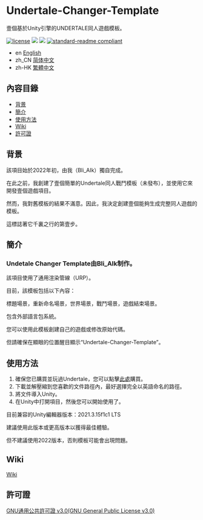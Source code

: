 # Undertale-Changer-Template
壹個基於Unity引擎的UNDERTALE同人遊戲模板。

[![license](https://img.shields.io/github/license/Bli-AIk/Undertale-Changer-Template
)](LICENSE)
<img src="https://img.shields.io/github/repo-size/Bli-AIk/Undertale-Changer-Template.svg"/>
<img src="https://img.shields.io/github/last-commit/Bli-AIk/Undertale-Changer-Template.svg"/>
[![standard-readme compliant](https://img.shields.io/badge/readme%20style-standard-brightgreen.svg?style=flat-square)](https://github.com/RichardLitt/standard-readme)

- en [English](readme.md)
- zh_CN [简体中文](README.zh_CN.md)
- zh-HK [繁體中文](README.zh_HK.md)

## 內容目錄

- [背景](#背景)
- [簡介](#簡介)
- [使用方法](#使用方法)
- [Wiki](#Wiki)
- [許可證](#許可證)


## 背景
該項目始於2022年初，由我（Bli_AIk）獨自完成。

在此之前，我創建了壹個簡單的Undertale同人戰鬥模板（未發布），並使用它來開發壹個遊戲項目。

然而，我對舊模板的結果不滿意。因此，我決定創建壹個能夠生成完整同人遊戲的模板。

這標誌著它千裏之行的第壹步。

## 簡介
### Undetale Changer Template由Bli_AIk制作。

該項目使用了通用渲染管線（URP）。

目前，該模板包括以下內容：

標題場景，重新命名場景，世界場景，戰鬥場景，遊戲結束場景。

包含外部語言包系統。

您可以使用此模板創建自己的遊戲或修改原始代碼。

但請確保在顯眼的位置醒目顯示“Undertale-Changer-Template”。

## 使用方法
1. 確保您已購買並玩過Undertale，您可以點擊[此處](https://undertale.com/)購買。
2. 下載並解壓縮到您喜歡的文件路徑內，最好選擇完全以英語命名的路徑。
3. 將文件導入Unity。
4. 在Unity中打開項目，然後您可以開始使用了。

目前兼容的Unity編輯器版本：2021.3.15f1c1 LTS

建議使用此版本或更高版本以獲得最佳體驗。

但不建議使用2022版本，否則模板可能會出現問題。

## Wiki

[Wiki](https://github.com/Bli-AIk/Undertale-Changer-Template/wiki/Home%E2%80%90zh_HK)

## 許可證

[GNU通用公共許可證 v3.0(GNU General Public License v3.0)](../main/LICENSE)